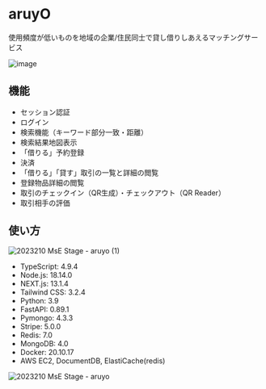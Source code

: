 # aruyO
使用頻度が低いものを地域の企業/住民同士で貸し借りしあえるマッチングサービス

![image](https://user-images.githubusercontent.com/107560126/219029888-8e5d1704-4ff0-4eac-97b1-40e4bf89183e.png)

## 機能
- セッション認証
- ログイン
- 検索機能（キーワード部分一致・距離）
- 検索結果地図表示
- 「借りる」予約登録
- 決済
- 「借りる」「貸す」取引の一覧と詳細の閲覧
- 登録物品詳細の閲覧
- 取引のチェックイン（QR生成）・チェックアウト（QR Reader）
- 取引相手の評価

## 使い方

![2023210 MsE Stage - aruyo (1)](https://user-images.githubusercontent.com/107560126/219031322-fedb9899-fa67-429c-bd01-c88ba9e8a80c.png)

- TypeScript: 4.9.4
- Node.js: 18.14.0
- NEXT.js: 13.1.4
- Tailwind CSS: 3.2.4
- Python: 3.9
- FastAPI:  0.89.1
- Pymongo: 4.3.3
- Stripe: 5.0.0
- Redis: 7.0
- MongoDB: 4.0
- Docker: 20.10.17
- AWS EC2, DocumentDB, ElastiCache(redis)


![2023210 MsE Stage - aruyo](https://user-images.githubusercontent.com/107560126/219030911-827628ee-f668-48b1-9320-6c3eb16ec96c.png)
